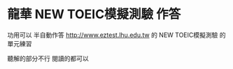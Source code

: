 # 龍華 NEW TOEIC模擬測驗 作答
功用可以 半自動作答 http://www.eztest.lhu.edu.tw 的 NEW TOEIC模擬測驗 的 單元練習

聽解的部分不行 閱讀的都可以
